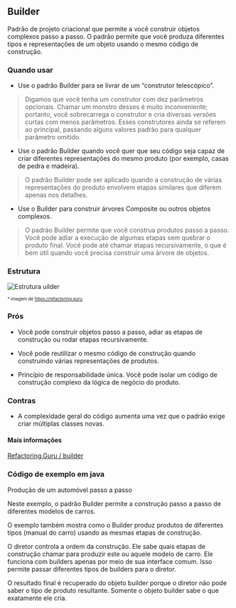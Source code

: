 ## Builder

Padrão de projeto criacional que permite a você construir objetos complexos passo a passo. O padrão permite que você produza diferentes tipos e representações de um objeto usando o mesmo código de construção.

### Quando usar

- Use o padrão Builder para se livrar de um “construtor telescópico”.

> Digamos que você tenha um construtor com dez parâmetros opcionais. Chamar um monstro desses é muito inconveniente; portanto, você sobrecarrega o construtor e cria diversas versões curtas com menos parâmetros. Esses construtores ainda se referem ao principal, passando alguns valores padrão para qualquer parâmetro omitido.

- Use o padrão Builder quando você quer que seu código seja capaz de criar diferentes representações do mesmo produto (por exemplo, casas de pedra e madeira).

> O padrão Builder pode ser aplicado quando a construção de várias representações do produto envolvem etapas similares que diferem apenas nos detalhes.

- Use o Builder para construir árvores Composite ou outros objetos complexos.

> O padrão Builder permite que você construa produtos passo a passo. Você pode adiar a execução de algumas etapas sem quebrar o produto final. Você pode até chamar etapas recursivamente, o que é bem útil quando você precisa construir uma árvore de objetos.

### Estrutura

![Estrutura uilder](https://refactoring.guru/images/patterns/diagrams/builder/structure.png)

<sub><sup>* imagem de https://refactoring.guru</sup></sub>

### Prós

- Você pode construir objetos passo a passo, adiar as etapas de construção ou rodar etapas recursivamente.

- Você pode reutilizar o mesmo código de construção quando construindo várias representações de produtos.

- Princípio de responsabilidade única. Você pode isolar um código de construção complexo da lógica de negócio do produto.

### Contras

- A complexidade geral do código aumenta uma vez que o padrão exige criar múltiplas classes novas.

#### Mais informações

[Refactoring.Guru / builder](https://refactoring.guru/pt-br/design-patterns/builder)

### Código de exemplo em java

Produção de um automóvel passo a passo

Neste exemplo, o padrão Builder permite a construção passo a passo de diferentes modelos de carros.

O exemplo também mostra como o Builder produz produtos de diferentes tipos (manual do carro) usando as mesmas etapas de construção.

O diretor controla a ordem da construção. Ele sabe quais etapas de construção chamar para produzir este ou aquele modelo de carro. Ele funciona com builders apenas por meio de sua interface comum. Isso permite passar diferentes tipos de builders para o diretor.

O resultado final é recuperado do objeto builder porque o diretor não pode saber o tipo de produto resultante. Somente o objeto builder sabe o que exatamente ele cria.
